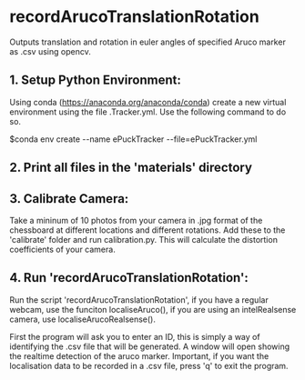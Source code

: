 # recordArucoTranslationRotation
Outputs translation and rotation in euler angles of specified Aruco marker as .csv using opencv.

## 1. Setup Python Environment:
Using conda (https://anaconda.org/anaconda/conda) create a new virtual environment using the file .Tracker.yml. Use the following command to do so.

$conda env create --name ePuckTracker --file=ePuckTracker.yml

## 2. Print all files in the 'materials' directory

## 3. Calibrate Camera:
Take a mininum of 10 photos from your camera in .jpg format of the chessboard at different locations and different rotations.
Add these to the 'calibrate' folder and run calibration.py. This will calculate the distortion coefficients of your camera.

## 4. Run 'recordArucoTranslationRotation':
Run the script 'recordArucoTranslationRotation', if you have a regular webcam, use the funciton localiseAruco(), if you are using an intelRealsense camera, use localiseArucoRealsense().

First the program will ask you to enter an ID, this is simply a way of identifying the .csv file that will be generated. 
A window will open showing the realtime detection of the aruco marker.
Important, if you want the localisation data to be recorded in a .csv file, press 'q' to exit the program. 

